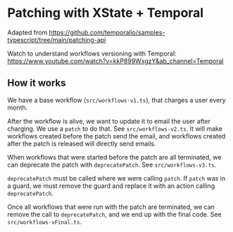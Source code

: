 # Patching with XState + Temporal

Adapted from https://github.com/temporalio/samples-typescript/tree/main/patching-api

Watch to understand workflows versioning with Temporal: https://www.youtube.com/watch?v=kkP899WxgzY&ab_channel=Temporal

## How it works

We have a base workflow (`src/workflows-v1.ts`), that charges a user every month.

After the workflow is alive, we want to update it to email the user after charging. We use a `patch` to do that. See `src/workflows-v2.ts`. It will make workflows created before the patch send the email, and workflows created after the patch is released will directly send emails.

When workflows that were started before the patch are all terminated, we can deprecate the patch with `deprecatePatch`. See `src/workflows-v3.ts`.

`deprecatePatch` must be called where we were calling `patch`. If `patch` was in a guard, we must remove the guard and replace it with an action calling `deprecatePatch`.

Once all workflows that were run with the patch are terminated, we can remove the call to `deprecatePatch`, and we end up with the final code. See `src/workflows-vFinal.ts`.
